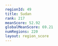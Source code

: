 ```yaml
---
regionId: 49
title: Sudan
rank: 217
meanScore: 52.92
globalMeanScore: 69.21
numRegions: 220
layout: region_score
---
```

